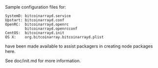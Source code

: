 Sample configuration files for:
```
SystemD: bitcoinarrayd.service
Upstart: bitcoinarrayd.conf
OpenRC:  bitcoinarrayd.openrc
         bitcoinarrayd.openrcconf
CentOS:  bitcoinarrayd.init
OS X:    org.bitcoinarray.bitcoinarrayd.plist
```
have been made available to assist packagers in creating node packages here.

See doc/init.md for more information.
